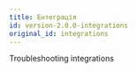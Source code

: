 ```yaml
---
title: Ентеграція
id: version-2.0.0-integrations
original_id: integrations
---
```


Troubleshooting integrations